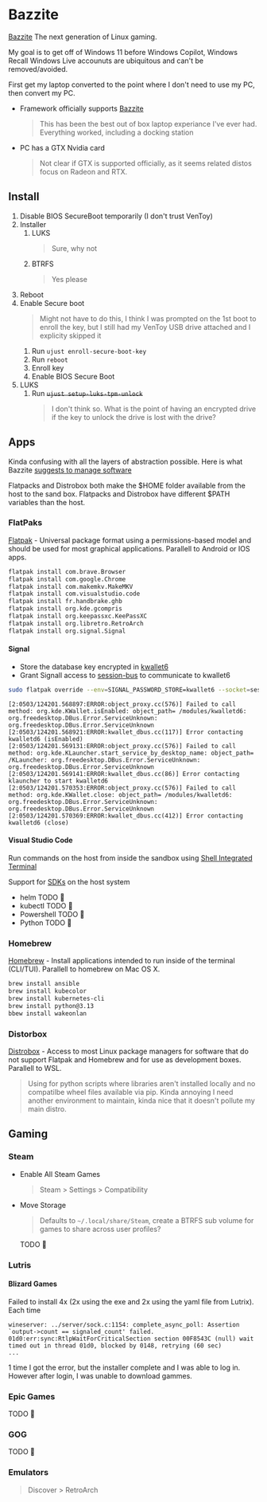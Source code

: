 # Bazzite

[Bazzite](https://bazzite.gg/) The next generation of Linux gaming.

My goal is to get off of Windows 11 before Windows Copilot, Windows Recall Windows Live accounuts are ubiquitous and can't be removed/avoided.

First get my laptop converted to the point where I don't need to use my PC, then convert my PC.
* Framework officially supports [Bazzite](https://knowledgebase.frame.work/en_us/officially-supported-vs-compatible-linux-distributions-ByVPFgyTs)
    > This has been the best out of box laptop experiance I've ever had. Everything worked, including a docking station
* PC has a GTX Nvidia card
    > Not clear if GTX is supported officially, as it seems related distos focus on Radeon and RTX.

## Install

1. Disable BIOS SecureBoot temporarily (I don't trust VenToy)
1. Installer
    1. LUKS
        > Sure, why not
    1. BTRFS
        > Yes please
1. Reboot
1. Enable Secure boot
    > Might not have to do this, I think I was prompted on the 1st boot to enroll the key, but I still had my VenToy USB drive attached and I explicity skipped it
    1. Run ```ujust enroll-secure-boot-key```
    1. Run ```reboot```
    1. Enroll key
    1. Enable BIOS Secure Boot
1. LUKS
    1. Run ~~```ujust setup-luks-tpm-unlock```~~
        > I don't think so. What is the point of having an encrypted drive if the key to unlock the drive is lost with the drive?

## Apps

Kinda confusing with all the layers of abstraction possible. Here is what Bazzite [suggests to manage software](https://docs.bazzite.gg/Installing_and_Managing_Software/)

Flatpacks and Distrobox both make the $HOME folder available from the host to the sand box. Flatpacks and Distrobox have different $PATH variables than the host.

### FlatPaks

[Flatpak](https://docs.bazzite.gg/Installing_and_Managing_Software/Flatpak/) - Universal package format using a permissions-based model and should be used for most graphical applications. Parallell to Android or IOS apps.

```bash
flatpak install com.brave.Browser
flatpak install com.google.Chrome
flatpak install com.makemkv.MakeMKV
flatpak install com.visualstudio.code
flatpak install fr.handbrake.ghb
flatpak install org.kde.gcompris
flatpak install org.keepassxc.KeePassXC
flatpak install org.libretro.RetroArch
flatpak install org.signal.Signal
```

#### Signal

* Store the database key encrypted in [kwallet6](https://github.com/flathub/org.signal.Signal?tab=readme-ov-file#options)
* Grant Signall access to [session-bus](https://docs.flatpak.org/en/latest/sandbox-permissions.html) to communicate to kwallet6

```bash
sudo flatpak override --env=SIGNAL_PASSWORD_STORE=kwallet6 --socket=session-bus org.signal.Signal
```

```
[2:0503/124201.568897:ERROR:object_proxy.cc(576)] Failed to call method: org.kde.KWallet.isEnabled: object_path= /modules/kwalletd6: org.freedesktop.DBus.Error.ServiceUnknown: org.freedesktop.DBus.Error.ServiceUnknown
[2:0503/124201.568921:ERROR:kwallet_dbus.cc(117)] Error contacting kwalletd6 (isEnabled)
[2:0503/124201.569131:ERROR:object_proxy.cc(576)] Failed to call method: org.kde.KLauncher.start_service_by_desktop_name: object_path= /KLauncher: org.freedesktop.DBus.Error.ServiceUnknown: org.freedesktop.DBus.Error.ServiceUnknown
[2:0503/124201.569141:ERROR:kwallet_dbus.cc(86)] Error contacting klauncher to start kwalletd6
[2:0503/124201.570353:ERROR:object_proxy.cc(576)] Failed to call method: org.kde.KWallet.close: object_path= /modules/kwalletd6: org.freedesktop.DBus.Error.ServiceUnknown: org.freedesktop.DBus.Error.ServiceUnknown
[2:0503/124201.570369:ERROR:kwallet_dbus.cc(412)] Error contacting kwalletd6 (close)
```

#### Visual Studio Code

Run commands on the host from inside the sandbox using [Shell Integrated Terminal](https://github.com/flathub/com.visualstudio.code?tab=readme-ov-file#use-host-shell-in-the-integrated-terminal)

Support for [SDKs](https://github.com/flathub/com.visualstudio.code?tab=readme-ov-file#support-for-language-extension) on the host system
* helm TODO 📝
* kubectl TODO 📝
* Powershell TODO 📝
* Python TODO 📝

### Homebrew

[Homebrew](https://docs.bazzite.gg/Installing_and_Managing_Software/Homebrew/) - Install applications intended to run inside of the terminal (CLI/TUI).
Parallell to homebrew on Mac OS X.

```bash
brew install ansible
brew install kubecolor
brew install kubernetes-cli
brew install python@3.13
bbew install wakeonlan
```

### Distorbox

[Distrobox](https://docs.bazzite.gg/Installing_and_Managing_Software/Distrobox/) - Access to most Linux package managers for software that do not support Flatpak and Homebrew and for use as development boxes.
Parallell to WSL.
> Using for python scripts where libraries aren't installed locally and no compatilbe wheel files available via pip. Kinda annoying I need another environment to maintain, kinda nice that it doesn't pollute my main distro.

## Gaming

### Steam

* Enable All Steam Games
   > Steam > Settings > Compatibility 
* Move Storage
    > Defaults to ```~/.local/share/Steam```, create a BTRFS sub volume for games to share across user profiles?

    TODO 📝

### Lutris

#### Blizard Games

Failed to install 4x (2x using the exe and 2x using the yaml file from Lutrix). Each time 

```
wineserver: ../server/sock.c:1154: complete_async_poll: Assertion `output->count == signaled_count' failed.
01d0:err:sync:RtlpWaitForCriticalSection section 00F8543C (null) wait timed out in thread 01d0, blocked by 0148, retrying (60 sec)
...
```

1 time I got the error, but the installer complete and I was able to log in. However after login, I was unable to download gammes.

### Epic Games

TODO 📝

### GOG

TODO 📝

### Emulators
 > Discover > RetroArch
